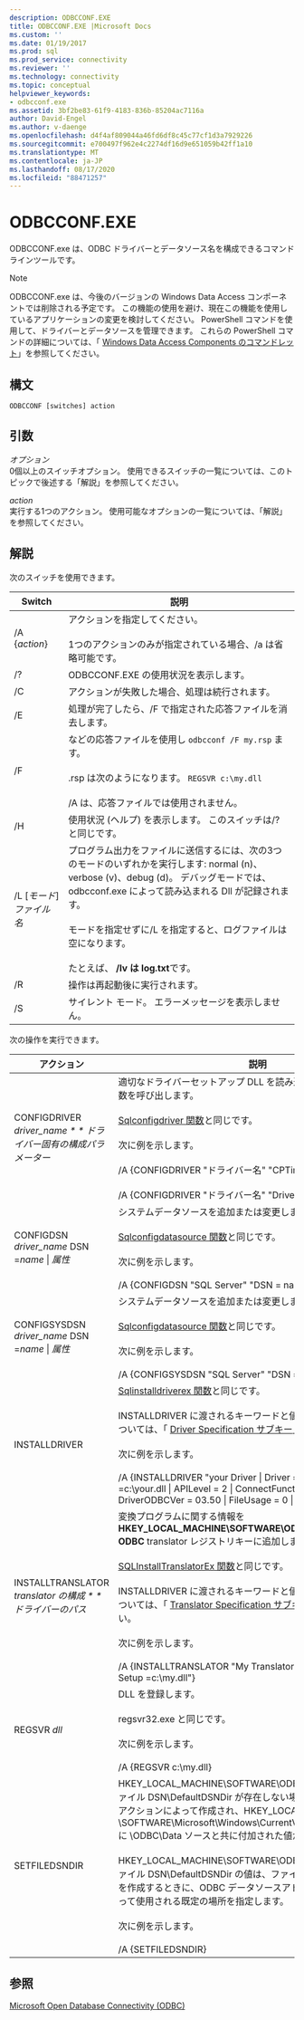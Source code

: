 ```yaml
---
description: ODBCCONF.EXE
title: ODBCCONF.EXE |Microsoft Docs
ms.custom: ''
ms.date: 01/19/2017
ms.prod: sql
ms.prod_service: connectivity
ms.reviewer: ''
ms.technology: connectivity
ms.topic: conceptual
helpviewer_keywords:
- odbcconf.exe
ms.assetid: 3bf2be83-61f9-4183-836b-85204ac7116a
author: David-Engel
ms.author: v-daenge
ms.openlocfilehash: d4f4af809044a46fd6df8c45c77cf1d3a7929226
ms.sourcegitcommit: e700497f962e4c2274df16d9e651059b42ff1a10
ms.translationtype: MT
ms.contentlocale: ja-JP
ms.lasthandoff: 08/17/2020
ms.locfileid: "88471257"
---
```

# <a name="odbcconfexe"></a>ODBCCONF.EXE
ODBCCONF.exe は、ODBC ドライバーとデータソース名を構成できるコマンドラインツールです。  
  
> [!NOTE]  
>  ODBCCONF.exe は、今後のバージョンの Windows Data Access コンポーネントでは削除される予定です。 この機能の使用を避け、現在この機能を使用しているアプリケーションの変更を検討してください。 PowerShell コマンドを使用して、ドライバーとデータソースを管理できます。 これらの PowerShell コマンドの詳細については、「 [Windows Data Access Components のコマンドレット](/powershell/module/wdac)」を参照してください。  
  
## <a name="syntax"></a>構文  
  
```console  
ODBCCONF [switches] action  
```  
  
## <a name="arguments"></a>引数  
 *オプション*  
 0個以上のスイッチオプション。 使用できるスイッチの一覧については、このトピックで後述する「解説」を参照してください。  
  
 *action*  
 実行する1つのアクション。 使用可能なオプションの一覧については、「解説」を参照してください。  
  
## <a name="remarks"></a>解説  
 次のスイッチを使用できます。  
  
|Switch|説明|  
|------------|-----------------|  
|/A {*action*}|アクションを指定してください。<br /><br /> 1つのアクションのみが指定されている場合、/a は省略可能です。|  
|/?|ODBCCONF.EXE の使用状況を表示します。|  
|/C|アクションが失敗した場合、処理は続行されます。|  
|/E|処理が完了したら、/F で指定された応答ファイルを消去します。|  
|/F|などの応答ファイルを使用し `odbcconf /F my.rsp` ます。<br /><br /> .rsp は次のようになります。 `REGSVR c:\my.dll`<br /><br /> /A は、応答ファイルでは使用されません。|  
|/H|使用状況 (ヘルプ) を表示します。 このスイッチは/? と同じです。|  
|/L [*モード*] *ファイル名*|プログラム出力をファイルに送信するには、次の3つのモードのいずれかを実行します: normal (n)、verbose (v)、debug (d)。 デバッグモードでは、odbcconf.exe によって読み込まれる Dll が記録されます。<br /><br /> モードを指定せずに/L を指定すると、ログファイルは空になります。<br /><br /> たとえば、 **/lv は log.txt**です。|  
|/R|操作は再起動後に実行されます。|  
|/S|サイレント モード。 エラーメッセージを表示しません。|  
  
 次の操作を実行できます。  
  
|アクション|説明|  
|------------|-----------------|  
|CONFIGDRIVER *driver_name * * ドライバー固有の構成パラメーター*|適切なドライバーセットアップ DLL を読み込み、 **configdriver** 関数を呼び出します。<br /><br /> [Sqlconfigdriver 関数](../odbc/reference/syntax/sqlconfigdriver-function.md)と同じです。<br /><br /> 次に例を示します。<br /><br /> /A {CONFIGDRIVER "ドライバー名" "CPTimeout = 60"}<br /><br /> /A {CONFIGDRIVER "ドライバー名" "DriverODBCVer = 03.80"}|  
|CONFIGDSN *driver_name* DSN =*name* &#124; *属性*|システムデータソースを追加または変更します。<br /><br /> [Sqlconfigdatasource 関数](../odbc/reference/syntax/sqlconfigdatasource-function.md)と同じです。<br /><br /> 次に例を示します。<br /><br /> /A {CONFIGDSN "SQL Server" "DSN = name &#124; Server = srv"}|  
|CONFIGSYSDSN *driver_name* DSN =*name* &#124; *属性*|システムデータソースを追加または変更します。<br /><br /> [Sqlconfigdatasource 関数](../odbc/reference/syntax/sqlconfigdatasource-function.md)と同じです。<br /><br /> 次に例を示します。<br /><br /> /A {CONFIGSYSDSN "SQL Server" "DSN = name &#124; Server = srv"}|  
|INSTALLDRIVER|[Sqlinstalldriverex 関数](../odbc/reference/syntax/sqlinstalldriverex-function.md)と同じです。<br /><br /> INSTALLDRIVER に渡されるキーワードと値のペアの構文の詳細については、「 [Driver Specification サブキー](../odbc/reference/install/driver-specification-subkeys.md)」を参照してください。<br /><br /> 次に例を示します。<br /><br /> /A {INSTALLDRIVER "your Driver &#124; Driver =c:\your.dll &#124; Setup =c:\your.dll &#124; APILevel = 2 &#124; ConnectFunctions = YYY &#124; DriverODBCVer = 03.50 &#124; FileUsage = 0 &#124; SQLLevel = 1"}|  
|INSTALLTRANSLATOR *translator の構成 * * ドライバーのパス*|変換プログラムに関する情報を **HKEY_LOCAL_MACHINE\SOFTWARE\ODBC\ODBCINST.INI \ ODBC** translator レジストリキーに追加します。<br /><br /> [SQLInstallTranslatorEx 関数](../odbc/reference/syntax/sqlinstalltranslatorex-function.md)と同じです。<br /><br /> INSTALLDRIVER に渡されるキーワードと値のペアの構文の詳細については、「 [Translator Specification サブキー](../odbc/reference/install/translator-specification-subkeys.md)」を参照してください。<br /><br /> 次に例を示します。<br /><br /> /A {INSTALLTRANSLATOR "My Translator &#124; Translator =c:\my.dll &#124; Setup =c:\my.dll"}|  
|REGSVR *dll*|DLL を登録します。<br /><br /> regsvr32.exe と同じです。<br /><br /> 次に例を示します。<br /><br /> /A {REGSVR c:\my.dll}|  
|SETFILEDSNDIR|HKEY_LOCAL_MACHINE\SOFTWARE\ODBC\ODBC.INI \ ODBC ファイル DSN\DefaultDSNDir が存在しない場合は、SETFILEDSNDIR アクションによって作成され、HKEY_LOCAL_MACHINE \SOFTWARE\Microsoft\Windows\CurrentVersion\CommonFilesDir に \ODBC\Data ソースと共に付加された値が割り当てられます。<br /><br /> HKEY_LOCAL_MACHINE\SOFTWARE\ODBC\ODBC.INI \ odbc ファイル DSN\DefaultDSNDir の値は、ファイルベースのデータソースを作成するときに、ODBC データソースアドミニストレーターによって使用される既定の場所を指定します。<br /><br /> 次に例を示します。<br /><br /> /A {SETFILEDSNDIR}|  
  
## <a name="see-also"></a>参照  
 [Microsoft Open Database Connectivity (ODBC)](../odbc/microsoft-open-database-connectivity-odbc.md)
